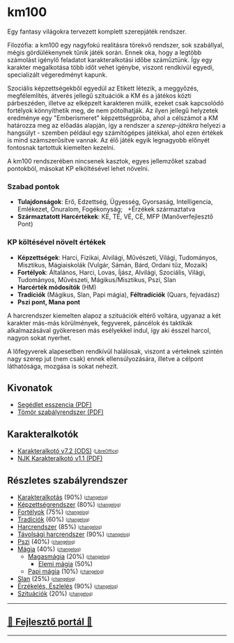 # km100

Egy fantasy világokra tervezett komplett szerepjáték rendszer.

Filozófia: a km100 egy nagyfokú realitásra törekvő rendszer, sok szabállyal, mégis gördülékenynek tűnik játék során. Ennek oka, hogy a legtöbb számolást igénylő feladatot karakteralkotási időbe száműztünk. Így egy karakter megalkotása több időt vehet igénybe, viszont rendkívül egyedi, specializált végeredményt kapunk.

Szociális képzettségekből egyedül az Etikett létezik, a meggyőzés, megfélemlítés, átverés jellegű szituációk a KM és a játékos közti párbeszéden, illetve az elképzelt karakteren múlik, ezeket csak kapcsolódó fortélyok könnyíthetik meg, de nem pótolhatják. Az ilyen jellegű helyzetek eredménye egy "Emberismeret" képzettségpróba, ahol a célszámot a KM határozza meg az előadás alapján, így a rendszer a _szerep-játékra_ helyezi a hangsúlyt - szemben például egy számítógépes játékkal, ahol ezen értékek is mind számszerűsítve vannak. Az élő játék egyik legnagyobb előnyét fontosnak tartottuk kiemelten kezelni.

A km100 rendszerében nincsenek kasztok, egyes jellemzőket szabad pontokból, másokat KP elköltésével lehet növelni.

### Szabad pontok

* **Tulajdonságok**: Erő, Edzettség, Ügyesség, Gyorsaság, Intelligencia, Emlékezet, Önuralom, Fogékonyság;&nbsp;&nbsp;&nbsp;+Érzékek származtatva
* **Származtatott Harcértékek**: KÉ, TÉ, VÉ, CÉ, MFP (Manőverfejlesztő Pont)

### KP költésével növelt értékek

* **Képzettségek**: Harci, Fizikai, Alvilági, Művészeti, Világi, Tudományos, Misztikus, Mágiaiskolák (Vulgár, Sámán, Bárd, Ordani tűz, Mozaik)
* **Fortélyok**: Általános, Harci, Lovas, Íjász, Alvilági, Szociális, Világi, Tudományos, Művészeti, Mágikus/Misztikus, Pszí, Slan
* **Harcérték módosítók** (HM)
* **Tradíciók** (Mágikus, Slan, Papi mágia), **Féltradíciók** (Quars, fejvadász)
* **Pszi pont, Mana pont**

A harcrendszer kiemelten alapoz a szituációk eltérő voltára, ugyanaz a két karakter más-más körülmények, fegyverek, páncélok és taktikák alkalmazásával gyökeresen más esélyekkel indul, így aki ésszel harcol, nagyon sokat nyerhet.

A lőfegyverek alapesetben rendkívül halálosak, viszont a vérteknek szintén nagy szerep jut (nem csak) ennek ellensúlyozására, illetve a célpont láthatósága, mozgása is sokat nehezít.

## Kivonatok

* [Segédlet esszencia (PDF)](https://github.com/kaktusztea/km100/blob/master/km100__segedlet_v1.5.pdf)
* [Tömör szabályrendszer (PDF)](https://github.com/kaktusztea/km100/blob/master/km100__tomor_v6.0.pdf)

## Karakteralkotók

* [Karakteralkotó v7.2 (ODS)](https://github.com/kaktusztea/km100/raw/master/new/segedletek/karakteralkoto_v7.2.ods) <sub><sup>([LibreOffice](https://www.libreoffice.org/download/download/))</sup></sub>
* [NJK Karakteralkotó v1.1 (PDF)](https://github.com/kaktusztea/km100/blob/master/km100__NJK_karlap_v1.1.pdf)

## Részletes szabályrendszer

* [Karakteralkotás](https://github.com/kaktusztea/km100/blob/master/km100_01_karakteralkotas.pdf) (90%) <sub><sup>([changelog](https://github.com/kaktusztea/km100/blob/master/archive/_changelog/changelog_01_karakteralkotas.txt))</sub></sup>
* [Képzettségrendszer](https://github.com/kaktusztea/km100/blob/master/km100_02_kepzettsegrendszer.pdf) (80%) <sub><sup>([changelog](https://github.com/kaktusztea/km100/blob/master/archive/_changelog/changelog_02_kepzettsegek.txt))</sub></sup>
* [Fortélyok](https://github.com/kaktusztea/km100/blob/master/km100_03_fortelyok.pdf) (75%) <sub><sup>([changelog](https://github.com/kaktusztea/km100/blob/master/archive/_changelog/changelog_03_fortelyok.txt))</sub></sup>
* [Tradíciók](https://github.com/kaktusztea/km100/blob/master/km100_04_tradiciok.pdf) (60%) <sub><sup>([changelog](https://github.com/kaktusztea/km100/blob/master/archive/_changelog/changelog_04_tradiciok.txt))</sub></sup>
* [Harcrendszer](https://github.com/kaktusztea/km100/blob/master/km100_05_harc.pdf) (85%) <sub><sup>([changelog](https://github.com/kaktusztea/km100/blob/master/archive/_changelog/changelog_05_harcrendszer.txt))</sub></sup>
* [Távolsági harcrendszer](https://github.com/kaktusztea/km100/blob/master/km100_05_tavharc.pdf) (90%) <sub><sup>([changelog](https://github.com/kaktusztea/km100/blob/master/archive/_changelog/changelog_05_tavolsagi_harc.txt))</sub></sup>
* [Pszi](https://github.com/kaktusztea/km100/blob/master/km100_06_pszi.pdf) (40%) <sub><sup>([changelog](https://github.com/kaktusztea/km100/blob/master/archive/_changelog/changelog_07_pszi.txt))</sub></sup>
* [Mágia](https://github.com/kaktusztea/km100/blob/master/km100_07_magia__main.pdf) (40%) <sub><sup>([changelog](https://github.com/kaktusztea/km100/blob/master/archive/_changelog/changelog_06_magia.txt))</sub></sup>
  * [Magasmágia](https://github.com/kaktusztea/km100/blob/master/km100_07_magia_magasmagia__main.pdf) (20%) <sub><sup>([changelog](https://github.com/kaktusztea/km100/blob/master/archive/_changelog/changelog_06_magasmagia.txt))</sub></sup>
    * [Elemi mágia](https://github.com/kaktusztea/km100/blob/master/km100_07_magia_magasmagia_elemi_magia.pdf) (50%)
  * [Papi mágia](https://github.com/kaktusztea/km100/blob/master/km100_07_magia_papi.pdf) (10%) <sub><sup>([changelog](https://github.com/kaktusztea/km100/blob/master/archive/_changelog/changelog_06_papimagia.txt))</sub></sup>
* [Slan](https://github.com/kaktusztea/km100/blob/master/km100_08_slan.pdf) (25%) <sub><sup>([changelog](https://github.com/kaktusztea/km100/blob/master/archive/_changelog/changelog_08_slan.txt))</sub></sup>
* [Érzékelés, Észlelés](https://github.com/kaktusztea/km100/blob/master/km100_09_erzekeles_eszleles.pdf) (90%) <sub><sup>([changelog](https://github.com/kaktusztea/km100/blob/master/archive/_changelog/changelog_09_erzekeles_eszleles.txt))</sub></sup>
* [Szituációk](https://github.com/kaktusztea/km100/blob/master/km100_10_szituaciok.pdf) (20%) <sub><sup>([changelog](https://github.com/kaktusztea/km100/blob/master/archive/_changelog/changelog_10_szituaciok.txt))</sub></sup>

---

## [🚧 Fejlesztő portál 🚧](https://github.com/kaktusztea/km100/wiki)

---
